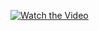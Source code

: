 
[![Watch the Video](https://img.youtube.com/vi/https://youtu.be/xG-8lKUeM4s/0.jpg)](https://www.youtube.com/watch?v=https://youtu.be/xG-8lKUeM4s)
